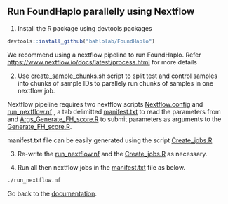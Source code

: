 ## Run FoundHaplo parallelly using Nextflow

1. Install the R package using devtools packages

```R
devtools::install_github("bahlolab/FoundHaplo")
```

We recommend using a nextflow pipeline to run FoundHaplo. Refer https://www.nextflow.io/docs/latest/process.html for more details

2. Use [create_sample_chunks.sh](https://github.com/bahlolab/FoundHaplo/blob/main/scripts/run_nextflow/create_sample_chunks.sh) script to split test and control samples into chunks of sample IDs to parallely run chunks of samples in one nextflow job.

Nextflow pipeline requires two nextflow scripts [Nextflow.config](https://github.com/bahlolab/FoundHaplo/blob/main/scripts/run_nextflow/nextflow.config) and [run_nextflow.nf](https://github.com/bahlolab/FoundHaplo/blob/main/scripts/run_nextflow/run_nextflow.nf) , a tab delimitted [manifest.txt](https://github.com/bahlolab/FoundHaplo/blob/main/scripts/run_nextflow/manifest.txt) to read the parameters from and [Args_Generate_FH_score.R](https://github.com/bahlolab/FoundHaplo/blob/main/scripts/run_nextflow/Args_Generate_FH_score.R) to submit parameters as arguments to the [Generate_FH_score.R](https://github.com/bahlolab/FoundHaplo/blob/main/R/Generate_FH_score.R). 

manifest.txt file can be easily generated using the script [Create_jobs.R](https://github.com/bahlolab/FoundHaplo/blob/main/scripts/run_nextflow/Create_jobs.R)

3. Re-write the [run_nextflow.nf](https://github.com/bahlolab/FoundHaplo/blob/main/scripts/run_nextflow/run_nextflow.nf) and the [Create_jobs.R](https://github.com/bahlolab/FoundHaplo/blob/main/scripts/run_nextflow/Create_jobs.R) as necessary.

4. Run all then nextflow jobs in the [manifest.txt](https://github.com/bahlolab/FoundHaplo/blob/main/scripts/run_nextflow/manifest.txt) file as below.
```bash
./run_nextflow.nf
```


Go back to the [documentation](https://github.com/bahlolab/FoundHaplo/blob/main/Documentation/Guide%20to%20run%20FoundHaplo.md).
